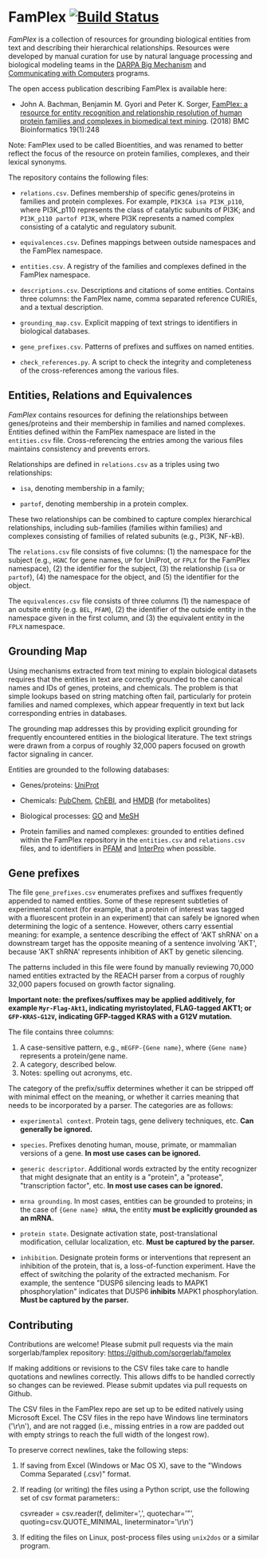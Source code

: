 # FamPlex [![Build Status](https://travis-ci.org/sorgerlab/famplex.svg?branch=master)](https://travis-ci.org/sorgerlab/famplex)

*FamPlex* is a collection of resources for grounding biological entities
from text and describing their hierarchical relationships. Resources were
developed by manual curation for use by natural language processing and
biological modeling teams in the [DARPA Big
Mechanism](http://www.darpa.mil/program/big-mechanism) and [Communicating with
Computers](http://www.darpa.mil/program/communicating-with-computers) programs.

The open access publication describing FamPlex is available here:

* John A. Bachman, Benjamin M. Gyori and Peter K. Sorger, [FamPlex: a resource
for entity recognition and relationship resolution of human protein families
and complexes in biomedical text mining](https://bmcbioinformatics.biomedcentral.com/articles/10.1186/s12859-018-2211-5). (2018) BMC Bioinformatics 19(1):248


Note: FamPlex used to be called Bioentities, and was renamed to better reflect
the focus of the resource on protein families, complexes, and their lexical
synonyms.

The repository contains the following files:

* ```relations.csv```. Defines membership of specific genes/proteins in
  families and protein complexes. For example, ```PIK3CA isa PI3K_p110```,
  where PI3K_p110 represents the class of catalytic subunits of PI3K; and
  ```PI3K_p110 partof PI3K```, where PI3K represents a named complex consisting
  of a catalytic and regulatory subunit.

* ```equivalences.csv```. Defines mappings between outside namespaces and
the FamPlex namespace.

* ```entities.csv```. A registry of the families and complexes defined in the
  FamPlex namespace.
  
* ```descriptions.csv```. Descriptions and citations of some entities. Contains
  three columns: the FamPlex name, comma separated reference CURIEs, and a 
  textual description.

* ```grounding_map.csv```. Explicit mapping of text strings to identifiers in
  biological databases.

* ```gene_prefixes.csv```. Patterns of prefixes and suffixes on named entities.

* ```check_references.py```. A script to check the integrity and completeness
  of the cross-references among the various files.


## Entities, Relations and Equivalences

*FamPlex* contains resources for defining the relationships between
genes/proteins and their membership in families and named complexes. Entities
defined within the FamPlex namespace are listed in the ```entities.csv```
file. Cross-referencing the entries among the various files maintains
consistency and prevents errors.

Relationships are defined in ```relations.csv``` as a triples using two
relationships:

* ```isa```, denoting membership in a family;

* ```partof```, denoting membership in a protein complex.

These two relationships can be combined to capture complex hierarchical
relationships, including sub-families (families within families) and complexes
consisting of families of related subunits (e.g., PI3K, NF-kB).

The ```relations.csv``` file consists of five columns: (1) the namespace for
the subject (e.g., ```HGNC``` for gene names, ```UP``` for UniProt, or
```FPLX``` for the FamPlex namespace), (2) the identifier for the subject,
(3) the relationship (```isa``` or ```partof```), (4) the namespace for the
object, and (5) the identifier for the object.

The ```equivalences.csv``` file consists of three columns (1) the namespace of
an outsite entity (e.g. ```BEL```, ```PFAM```),
(2) the identifier of the outside entity in the namespace given in the
first column, and (3) the equivalent entity in the ```FPLX``` namespace.

## Grounding Map

Using mechanisms extracted from text mining to explain biological datasets
requires that the entities in text are correctly grounded to the canonical
names and IDs of genes, proteins, and chemicals. The problem is that simple
lookups based on string matching often fail, particularly for protein families
and named complexes, which appear frequently in text but lack corresponding
entries in databases.

The grounding map addresses this by providing explicit grounding for frequently
encountered entities in the biological literature. The text strings were drawn
from a corpus of roughly 32,000 papers focused on growth factor signaling in
cancer.

Entities are grounded to the following databases:

* Genes/proteins: [UniProt](http://www.uniprot.org)

* Chemicals: [PubChem](https://pubchem.ncbi.nlm.nih.gov/),
  [ChEBI](https://www.ebi.ac.uk/chebi/), and [HMDB](http://www.hmdb.ca/) (for
  metabolites)

* Biological processes: [GO](http://geneontology.org/) and
  [MeSH](http://www.ncbi.nlm.nih.gov/mesh)

* Protein families and named complexes: grounded to entities defined within
  the FamPlex repository in the ```entities.csv``` and ```relations.csv```
  files, and to identifiers in [PFAM](http://pfam.xfam.org/)
  and [InterPro](https://www.ebi.ac.uk/interpro/) when possible.

## Gene prefixes

The file ```gene_prefixes.csv``` enumerates prefixes and suffixes frequently
appended to named entities. Some of these represent subtleties of experimental
context (for example, that a protein of interest was tagged with a fluorescent
protein in an experiment) that can safely be ignored when determining the logic
of a sentence. However, others carry essential meaning: for example, a sentence
describing the effect of 'AKT shRNA' on a downstream target has the opposite
meaning of a sentence involving 'AKT', because 'AKT shRNA' represents
inhibition of AKT by genetic silencing.

The patterns included in this file were found by manually reviewing 70,000
named entities extracted by the REACH parser from a corpus of roughly 32,000
papers focused on growth factor signaling.

**Important note: the prefixes/suffixes may be applied additively, for example
```Myr-Flag-Akt1```, indicating myristoylated, FLAG-tagged AKT1; or
```GFP-KRAS-G12V```, indicating GFP-tagged KRAS with a G12V mutation.**

The file contains three columns:

1. A case-sensitive pattern, e.g., ```mEGFP-{Gene name}```, where ```{Gene name}``` represents a protein/gene name.
2. A category, described below.
3. Notes: spelling out acronyms, etc.

The category of the prefix/suffix determines whether it can be stripped off
with minimal effect on the meaning, or whether it carries meaning that needs to
be incorporated by a parser. The categories are as follows:

* ```experimental context```. Protein tags, gene delivery techniques, etc. **Can
  generally be ignored.**

* ```species```. Prefixes denoting human, mouse, primate, or mammalian versions
  of a gene. **In most use cases can be ignored.**

* ```generic descriptor```. Additional words extracted by the entity recognizer
  that might designate that an entity is a "protein", a "protease",
  "transcription factor", etc. **In most use cases can be ignored.**

* ```mrna grounding```. In most cases, entities can be grounded to proteins; in
  the case of ```{Gene name} mRNA```, the entity **must be explicitly grounded
  as an mRNA.**

* ```protein state```. Designate activation state, post-translational
  modification, cellular localization, etc. **Must be captured by the
  parser.**

* ```inhibition```. Designate protein forms or interventions that represent an
  inhibition of the protein, that is, a loss-of-function experiment.  Have the
  effect of switching the polarity of the extracted mechanism. For example, the
  sentence "DUSP6 silencing leads to MAPK1 phosphorylation" indicates that DUSP6
  **inhibits** MAPK1 phosphorylation. **Must be captured by the parser.**

## Contributing

Contributions are welcome! Please submit pull requests via the main
sorgerlab/famplex repository: https://github.com/sorgerlab/famplex

If making additions or revisions to the CSV files
take care to handle quotations and newlines correctly. This allows diffs to be
handled correctly so changes can be reviewed. Please submit updates via pull
requests on Github.

The CSV files in the FamPlex repo are set up to be edited natively using
Microsoft Excel. The CSV files in the repo have Windows line terminators
('\r\n'), and are not ragged (i.e., missing entries in a row are padded out
with empty strings to reach the full width of the longest row).

To preserve correct newlines, take the following steps:

1. If saving from Excel (Windows or Mac OS X), save to the "Windows Comma
   Separated (.csv)" format.

2. If reading (or writing) the files using a Python script, use the following
   set of csv format parameters::

    csvreader = csv.reader(f, delimiter=',', quotechar='"',
                           quoting=csv.QUOTE_MINIMAL, lineterminator='\r\n')

3. If editing the files on Linux, post-process files using ```unix2dos``` or a
   similar program.
